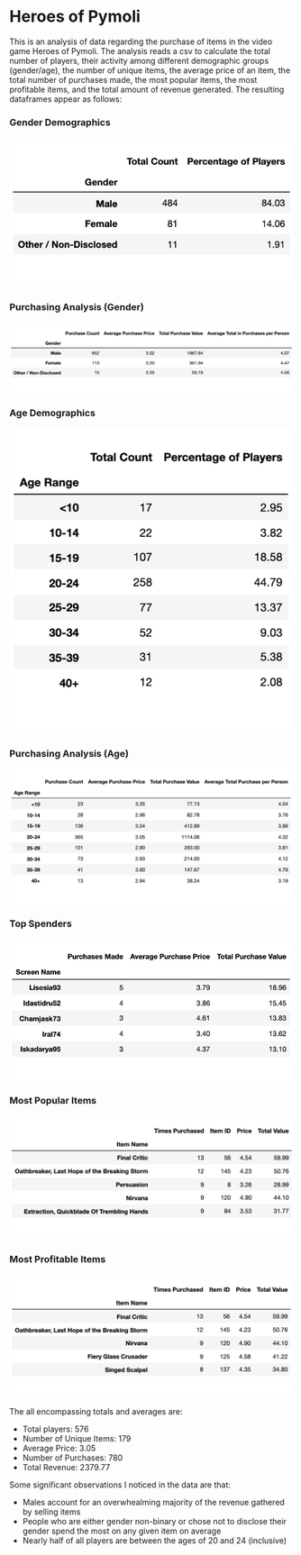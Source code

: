 # Heroes of Pymoli

This is an analysis of data regarding the purchase of items in the video game Heroes of Pymoli. The analysis reads a csv to calculate the total number of players, their activity among different demographic groups (gender/age), the number of unique items, the average price of an item, the total number of purchases made, the most popular items, the most profitable items, and the total amount of revenue generated. The resulting dataframes appear as follows:

### Gender Demographics
![alt text](https://github.com/IIVIIIII/Heroes_of_Pymoli/blob/main/HeroesOfPymoli/df_images/gender_demographics.png?raw=true)

### Purchasing Analysis (Gender)
![alt text](https://github.com/IIVIIIII/Heroes_of_Pymoli/blob/main/HeroesOfPymoli/df_images/purchasing_analysis_gender.png)

### Age Demographics
![alt text](https://github.com/IIVIIIII/Heroes_of_Pymoli/blob/main/HeroesOfPymoli/df_images/age_demographics.png?raw=true)

### Purchasing Analysis (Age)
![alt text](https://github.com/IIVIIIII/Heroes_of_Pymoli/blob/main/HeroesOfPymoli/df_images/purchasing_analysis_age.png?raw=true)

### Top Spenders
![alt text](https://github.com/IIVIIIII/Heroes_of_Pymoli/blob/main/HeroesOfPymoli/df_images/top_spenders.png?raw=true)

### Most Popular Items
![alt text](https://github.com/IIVIIIII/Heroes_of_Pymoli/blob/main/HeroesOfPymoli/df_images/most_popular_items.png?raw=true)

### Most Profitable Items
![alt text](https://github.com/IIVIIIII/Heroes_of_Pymoli/blob/main/HeroesOfPymoli/df_images/most_profitable_items.png?raw=true)

The all encompassing totals and averages are:
- Total players: 576
- Number of Unique Items: 179
- Average Price: 3.05
- Number of Purchases: 780
- Total Revenue: 2379.77

Some significant observations I noticed in the data are that:
- Males account for an overwhealming majority of the revenue gathered by selling items
- People who are either gender non-binary or chose not to disclose their gender spend the most on any given item on average
- Nearly half of all players are between the ages of 20 and 24 (inclusive)